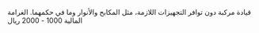 قيادة مركبة دون توافر التجهيزات اللازمة، مثل المكابح والأنوار وما في حكمهما. الغرامة المالية 1000 - 2000 ريال

